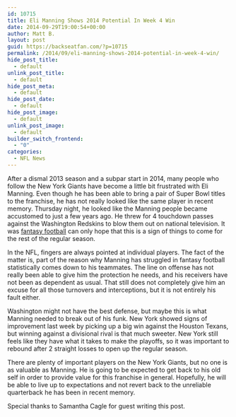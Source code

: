```yaml
---
id: 10715
title: Eli Manning Shows 2014 Potential In Week 4 Win
date: 2014-09-29T19:00:54+00:00
author: Matt B.
layout: post
guid: https://backseatfan.com/?p=10715
permalink: /2014/09/eli-manning-shows-2014-potential-in-week-4-win/
hide_post_title:
  - default
unlink_post_title:
  - default
hide_post_meta:
  - default
hide_post_date:
  - default
hide_post_image:
  - default
unlink_post_image:
  - default
builder_switch_frontend:
  - "0"
categories:
  - NFL News
---
```


<div class="entry">
  <p>
    After a dismal 2013 season and a subpar start in 2014, many people who follow the New York Giants have become a little bit frustrated with Eli Manning. Even though he has been able to bring a pair of Super Bowl titles to the franchise, he has not really looked like the same player in recent memory. Thursday night, he looked like the Manning people became accustomed to just a few years ago. He threw for 4 touchdown passes against the Washington Redskins to blow them out on national television. It was <a href="https://www.fanduel.com/fantasy-football">fantasy football</a> can only hope that this is a sign of things to come for the rest of the regular season.
  </p>

  <p>
    In the NFL, fingers are always pointed at individual players. The fact of the matter is, part of the reason why Manning has struggled in fantasy football statistically comes down to his teammates. The line on offense has not really been able to give him the protection he needs, and his receivers have not been as dependent as usual. That still does not completely give him an excuse for all those turnovers and interceptions, but it is not entirely his fault either.
  </p>

  <p>
    Washington might not have the best defense, but maybe this is what Manning needed to break out of his funk. New York showed signs of improvement last week by picking up a big win against the Houston Texans, but winning against a divisional rival is that much sweeter. New York still feels like they have what it takes to make the playoffs, so it was important to rebound after 2 straight losses to open up the regular season.
  </p>

  <p>
    There are plenty of important players on the New York Giants, but no one is as valuable as Manning. He is going to be expected to get back to his old self in order to provide value for this franchise in general. Hopefully, he will be able to live up to expectations and not revert back to the unreliable quarterback he has been in recent memory.
  </p>

  <p>
    Special thanks to Samantha Cagle for guest writing this post.
  </p>
</div>
